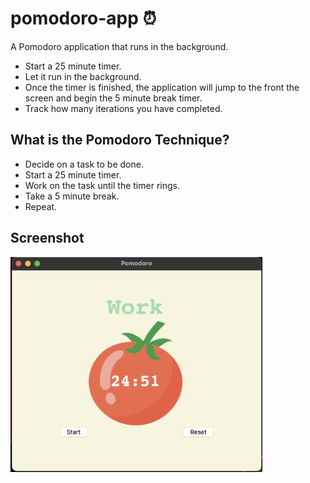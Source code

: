 # pomodoro-app ⏰

A Pomodoro application that runs in the background.

- Start a 25 minute timer.
- Let it run in the background.
- Once the timer is finished, the application will jump to the front the screen and begin the 5 minute break timer.
- Track how many iterations you have completed.

## What is the Pomodoro Technique?

- Decide on a task to be done.
- Start a 25 minute timer.
- Work on the task until the timer rings.
- Take a 5 minute break.
- Repeat.

## Screenshot

<img alt="Pong Game Screenshot" width=80% src="pomodoro_app_screenshot.png" />
